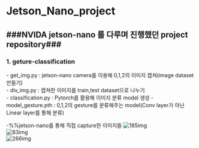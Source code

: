 # Jetson_Nano_project

<h2>###NVIDA jetson-nano 를 다루며 진행했던 project repository###</h2>

<h3>1. geture-classification</h3>
- get_img.py : jetson-nano camera를 이용해 0,1,2의 이미지 캡쳐(image dataset 만들기)<br>
- div_img.py : 캡쳐한 이미지를 train,test dataset으로 나누기<br>
- classification.py : Pytorch를 활용해 이미지 분류 model 생성
- model_gesture.pth : 0,1,2의 gesture를 분류해주는 model(Conv layer가 아닌 Linear layer를 통해 분류) <br>

-%%jetson-nano를 통해 직접 capture한 이미지들
![185img](https://user-images.githubusercontent.com/69515694/119270879-e240fe00-bc39-11eb-915d-70d570496fee.png)<br>
![83img](https://user-images.githubusercontent.com/69515694/119270881-e3722b00-bc39-11eb-8d61-a2813e3fb507.png)<br>
![266img](https://user-images.githubusercontent.com/69515694/119270884-e4a35800-bc39-11eb-9789-466974e49819.png)
